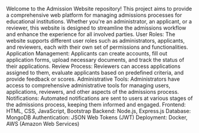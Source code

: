 Welcome to the Admission Website repository! This project aims to provide a comprehensive web platform for managing admissions processes for educational institutions. Whether you're an administrator, an applicant, or a reviewer, this website is designed to streamline the admissions workflow and enhance the experience for all involved parties.
User Roles: The website supports different user roles such as administrators, applicants, and reviewers, each with their own set of permissions and functionalities.
Application Management: Applicants can create accounts, fill out application forms, upload necessary documents, and track the status of their applications.
Review Process: Reviewers can access applications assigned to them, evaluate applicants based on predefined criteria, and provide feedback or scores.
Administrative Tools: Administrators have access to comprehensive administrative tools for managing users, applications, reviewers, and other aspects of the admissions process.
Notifications: Automated notifications are sent to users at various stages of the admissions process, keeping them informed and engaged.
Frontend: HTML, CSS, JavaScript, Bootstrap
Backend: Node.js, Express.js
Database: MongoDB
Authentication: JSON Web Tokens (JWT)
Deployment: Docker, AWS (Amazon Web Services)
